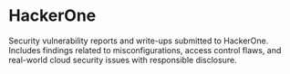 # HackerOne
Security vulnerability reports and write-ups submitted to HackerOne. Includes findings related to misconfigurations, access control flaws, and real-world cloud security issues with responsible disclosure.
